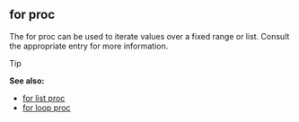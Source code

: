 ## for proc

The for proc can be used to iterate values over a fixed range
or list. Consult the appropriate entry for more information.

> [!TIP] 
> **See also:**
> +   [for list proc](/ref/proc/for/list.md) 
> +   [for loop proc](/ref/proc/for/loop.md) 
